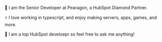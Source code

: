 🔭 I am the Senior Developer at Pearagon, a HubSpot Diamond Partner. 

⚡ I love working in typescript, and enjoy making servers, apps, games, and more.

💬 I am a top HubSpot develoepr so feel free to ask me anything!
